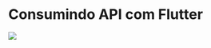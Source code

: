 <h1>Consumindo API com Flutter</h1>

<div style="display:flex">
    <img src="https://i.imgur.com/AxUO4rF.gif">
</div>